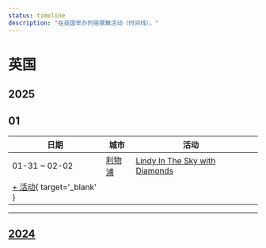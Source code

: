 ```yaml
---
status: timeline
description: "在英国举办的摇摆舞活动（时间线）。"
---
```


# 英国

## 2025

## 01

| 日期 | 城市 | 活动 | |
| --- | --- | --- | --- |
| 01-31 ~ 02-02 | [利物浦](by_city.md#liverpool) | [Lindy In The Sky with Diamonds](lindy-in-the-sky-with-diamonds-2025.md) |  |
| [+ 活动](https://github.com/swingdance/events/issues/new?assignees=&labels=add+event&projects=&template=02-add_entity.yml&title=%5B2025%2Fuk%5D%20%3CName%3E&region=uk&province=&city=&org_id=&date_starts=2025-01-&date_ends=2025-01-){ target='_blank' }

---

## [2024](2024.md)
